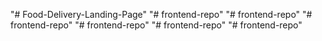"# Food-Delivery-Landing-Page" 
"# frontend-repo" 
"# frontend-repo" 
"# frontend-repo" 
"# frontend-repo" 
"# frontend-repo" 
"# frontend-repo" 
